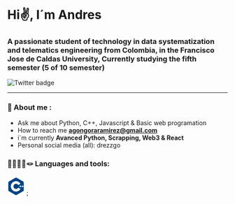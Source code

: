 <div id="header" aling="center">
    <h1 aling="center">Hi✌️, I´m Andres</h1>
    <h3 aling="center">A passionate student of technology in data systematization and telematics engineering
        from Colombia, in the Francisco Jose de Caldas University, Currently studying the fifth semester (5 of 10 semester)
    </h3>
</div>

<div id="badges" aling="center"
    <a href="https://twitter.com/drezzgo" target="_blank">
        <img src="https://img.shields.io/twitter/url?color=blue&label=twitter&logo=Twitter&style=for-the-badge&url=https%3A%2F%2Fmobile.twitter.com%2Fdrezzgo" 
        alt="Twitter badge"/>
    </a>
</div>

---

### 🐲 About me :
- Ask me about Python, C++, Javascript & Basic web programation
- How to reach me **agongoraramirez@gmail.com**
- i´m currently **Avanced Python, Scrapping, Web3 & React**
- Personal social media (all): drezzgo

<div align="left"> 
    <h3>🦉🧑🏽‍💻🪢 Languages and tools:</h3>
    <div>
         <img src="https://github.com/devicons/devicon/blob/master/icons/cplusplus/cplusplus-plain.svg" title="C++" alt="cplusplus"
         width="40" height="40"/>&nbsp;;
    </div>
</div>
